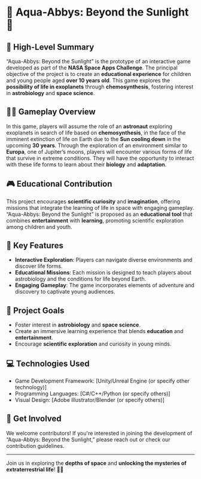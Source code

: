 # 🌌 Aqua-Abbys: Beyond the Sunlight 🌊

## 📜 High-Level Summary
“Aqua-Abbys: Beyond the Sunlight” is the prototype of an interactive game developed as part of the **NASA Space Apps Challenge**. The principal objective of the project is to create an **educational experience** for children and young people aged **over 10 years old**. This game explores the **possibility of life in exoplanets** through **chemosynthesis**, fostering interest in **astrobiology** and **space science**. 

## 👨‍🚀 Gameplay Overview
In this game, players will assume the role of an **astronaut** exploring exoplanets in search of life based on **chemosynthesis**, in the face of the imminent extinction of life on Earth due to the **Sun cooling down** in the upcoming **30 years**. Through the exploration of an environment similar to **Europa**, one of Jupiter’s moons, players will encounter various forms of life that survive in extreme conditions. They will have the opportunity to interact with these life forms to learn about their **biology** and **adaptation**. 

## 🎮 Educational Contribution
This project encourages **scientific curiosity** and **imagination**, offering missions that integrate the learning of life in space with engaging gameplay. “Aqua-Abbys: Beyond the Sunlight” is proposed as an **educational tool** that combines **entertainment** with **learning**, promoting scientific exploration among children and youth. 

## 🌟 Key Features
- **Interactive Exploration**: Players can navigate diverse environments and discover life forms.
- **Educational Missions**: Each mission is designed to teach players about astrobiology and the conditions for life beyond Earth.
- **Engaging Gameplay**: The game incorporates elements of adventure and discovery to captivate young audiences.

## 🚀 Project Goals
- Foster interest in **astrobiology** and **space science**.
- Create an immersive learning experience that blends **education** and **entertainment**.
- Encourage **scientific exploration** and curiosity in young minds.

## 💻 Technologies Used
- Game Development Framework: [Unity/Unreal Engine (or specify other technology)]
- Programming Languages: [C#/C++/Python (or specify others)]
- Visual Design: [Adobe Illustrator/Blender (or specify others)]

## 🌈 Get Involved
We welcome contributors! If you're interested in joining the development of “Aqua-Abbys: Beyond the Sunlight,” please reach out or check our contribution guidelines.

---

Join us in exploring the **depths of space** and **unlocking the mysteries of extraterrestrial life**! 🚀🌌

